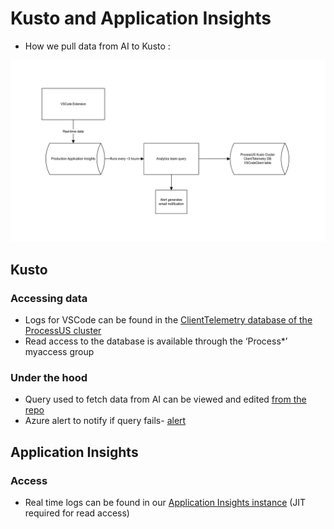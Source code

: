 # Kusto and Application Insights

- How we pull data from AI to Kusto :

![Diagram of AI to Kusto flow](../img/aiKustoFlow.png)

## Kusto

### Accessing data

- Logs for VSCode can be found in the [ClientTelemetry database of the ProcessUS cluster](https://dataexplorer.azure.com/clusters/processus/databases/ClientTelemetry)
- Read access to the database is available through the ‘Process*’ myaccess group

### Under the hood

- Query used to fetch data from AI can be viewed and edited [from the repo](https://msazure.visualstudio.com/One/_git/AAPT-Antares-Analytics?path=%2Fsrc%2FAnalyticsCmd%2FAppInsights%2FQueries%2FDataMapperEvents.csl&version=GC90d059210bc7059b538582dd6f5276809882a801)
- Azure alert to notify if query fails- [alert](https://azurealerting.trafficmanager.net/alert/05f1d5e3-e367-4ffa-a8a6-d08a1e5b4ad7)

## Application Insights

### Access

- Real time logs can be found in our [Application Insights instance](https://ms.portal.azure.com/#@MSAzureCloud.onmicrosoft.com/resource/subscriptions/4bb604d0-3eaa-4194-ab38-26cdc69a7f44/resourcegroups/VSCodeExtension/providers/microsoft.insights/components/logic-apps-vscode/) (JIT required for read access)